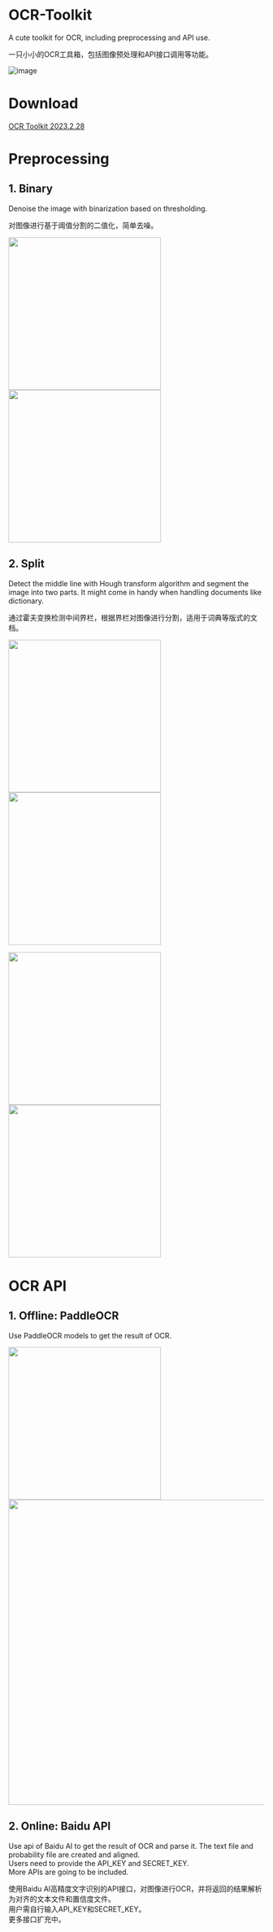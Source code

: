 # OCR-Toolkit
A cute toolkit for OCR, including preprocessing and API use.  

一只小小的OCR工具箱，包括图像预处理和API接口调用等功能。

![image](https://github.com/yukiyuqichen/OCR-Toolkit/blob/main/elephant.ico)

# Download
[OCR Toolkit 2023.2.28](https://github.com/yukiyuqichen/OCR-Toolkit/releases)

# Preprocessing
## 1. Binary  
Denoise the image with binarization based on thresholding.  

对图像进行基于阈值分割的二值化，简单去噪。

<p float="left">
  <img src="https://github.com/yukiyuqichen/OCR-Toolkit/blob/main/examples/binary_before.png" width="300" />
  <img src="https://github.com/yukiyuqichen/OCR-Toolkit/blob/main/examples/binary_after.png" width="300" />
</p>

## 2. Split
Detect the middle line with Hough transform algorithm and segment the image into two parts. It might come in handy when handling documents like dictionary.  

通过霍夫变换检测中间界栏，根据界栏对图像进行分割，适用于词典等版式的文档。

<p float="left">
  <img src="https://github.com/yukiyuqichen/OCR-Toolkit/blob/main/examples/split.png" width="300" />
  <img src="https://github.com/yukiyuqichen/OCR-Toolkit/blob/main/examples/split_line.png" width="300" />
</p>
<p float="left">
  <img src="https://github.com/yukiyuqichen/OCR-Toolkit/blob/main/examples/split_left.png" width="300" /> 
  <img src="https://github.com/yukiyuqichen/OCR-Toolkit/blob/main/examples/split_right.png" width="300" />
</p>

# OCR API  

## 1. Offline: PaddleOCR
Use PaddleOCR models to get the result of OCR.

<p float="left">
  <img src="https://github.com/yukiyuqichen/OCR-Toolkit/blob/main/examples/ocr_paddle_before.png" width="300" /> 
  <img src="https://github.com/yukiyuqichen/OCR-Toolkit/blob/main/examples/ocr_paddle_after.png" width="600" />
</p>


## 2. Online: Baidu API
Use api of Baidu AI to get the result of OCR and parse it. The text file and probability file are created and aligned.  
Users need to provide the API_KEY and SECRET_KEY.  
More APIs are going to be included.  

使用Baidu AI高精度文字识别的API接口，对图像进行OCR，并将返回的结果解析为对齐的文本文件和置信度文件。  
用户需自行输入API_KEY和SECRET_KEY。  
更多接口扩充中。
